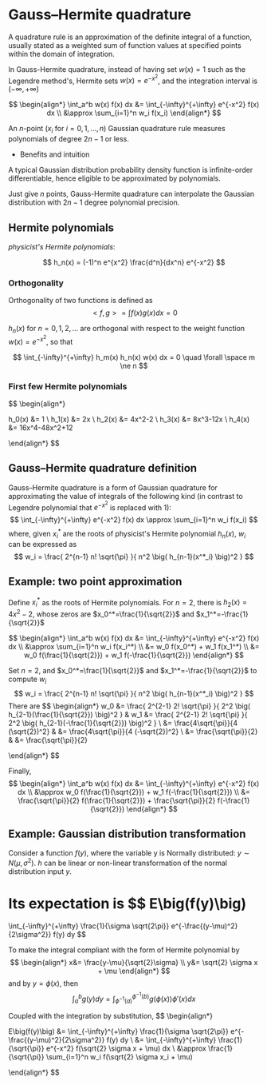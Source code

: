 # Gauss–Hermite quadrature

A quadrature rule is an approximation of the definite integral of a function, usually stated as a weighted sum of function values at specified points within the domain of integration. 

In Gauss-Hermite quadrature, instead of having set $w(x)=1$ such as the Legendre method's, Hermite sets $w(x)=e^{-x^2}$, and the integration interval is $(-\infty, +\infty)$

$$
\begin{align*}
\int_a^b w(x) f(x) dx
&=
\int_{-\infty}^{+\infty} e^{-x^2} f(x) dx
\\ &\approx
\sum_{i=1}^n w_i f(x_i)
\end{align*}
$$

An $n$-point ($x_i$ for $i=0,1,...,n$) Gaussian quadrature rule measures polynomials of degree $2n-1$ or less.

* Benefits and intuition

A typical Gaussian distribution probability density function is infinite-order differentiable, hence eligible to be approximated by polynomials.

Just give $n$ points, Gauss-Hermite quadrature can interpolate the Gaussian distribution with $2n-1$ degree polynomial precision.

## Hermite polynomials

*physicist's Hermite polynomials*:

$$
h_n(x) =
(-1)^n e^{x^2}
\frac{d^n}{dx^n} e^{-x^2}
$$

### Orthogonality

Orthogonality of two functions is defined as
$$
<f,g>=
\int f(x) g(x) dx = 0
$$

$h_n(x)$ for $n=0,1,2,...$ are orthogonal with respect to the weight function $w(x)=e^{-x^2}$, so that

$$
\int_{-\infty}^{+\infty} 
h_m(x) h_n(x) w(x) dx 
= 0
\quad
\forall \space m \ne n
$$

### First few Hermite polynomials

$$
\begin{align*}

h_0(x) &= 1
\\
h_1(x) &= 2x
\\
h_2(x) &= 4x^2-2
\\
h_3(x) &= 8x^3-12x
\\
h_4(x) &= 16x^4-48x^2+12

\end{align*}
$$

##  Gauss–Hermite quadrature definition

Gauss–Hermite quadrature is a form of Gaussian quadrature for approximating the value of integrals of the following kind (in contrast to Legendre polynomial that $e^{-x^2}$ is replaced with $1$):
$$
\int_{-\infty}^{+\infty} 
e^{-x^2} f(x) dx
\approx
\sum_{i=1}^n 
w_i f(x_i)
$$
where, given $x_i^*$ are the roots of physicist's Hermite polynomial $h_{n}(x)$, $w_i$ can be expressed as
$$
w_i =
\frac{
    2^{n-1} n! \sqrt{\pi}
}{
    n^2 \big(
        h_{n-1}(x^*_i)
        \big)^2
}
$$

## Example: two point approximation

Define $x_i^*$ as the roots of Hermite polynomials. For $n=2$, there is $h_2(x) = 4x^2-2$, whose zeros are $x_0^*=\frac{1}{\sqrt{2}}$ and $x_1^*=-\frac{1}{\sqrt{2}}$

$$
\begin{align*}
\int_a^b w(x) f(x) dx
&=
\int_{-\infty}^{+\infty} e^{-x^2} f(x) dx
\\ &\approx
\sum_{i=1}^n w_i f(x_i^*)
\\ &=
w_0 f(x_0^*) + w_1 f(x_1^*)
\\ &=
w_0 f(\frac{1}{\sqrt{2}}) + w_1 f(-\frac{1}{\sqrt{2}})
\end{align*}
$$

Set $n=2$, and $x_0^*=\frac{1}{\sqrt{2}}$ and $x_1^*=-\frac{1}{\sqrt{2}}$ to compute $w_i$
$$
w_i =
\frac{
    2^{n-1} n! \sqrt{\pi}
}{
    n^2 \big(
        h_{n-1}(x^*_i)
        \big)^2
}
$$
There are 
$$
\begin{align*}
w_0 &=
\frac{
    2^{2-1} 2! \sqrt{\pi}
}{
    2^2 \big(
        h_{2-1}(\frac{1}{\sqrt{2}})
        \big)^2
}
& w_1 &=
\frac{
    2^{2-1} 2! \sqrt{\pi}
}{
    2^2 \big(
        h_{2-1}(-\frac{1}{\sqrt{2}})
        \big)^2
}
\\ &=
\frac{4\sqrt{\pi}}{4 (\sqrt{2})^2}
& &=
\frac{4\sqrt{\pi}}{4 (-\sqrt{2})^2}
\\ &=
\frac{\sqrt{\pi}}{2}
& &=
\frac{\sqrt{\pi}}{2}

\end{align*}
$$

Finally,
$$
\begin{align*}
\int_a^b w(x) f(x) dx
&=
\int_{-\infty}^{+\infty} e^{-x^2} f(x) dx
\\ &\approx
w_0 f(\frac{1}{\sqrt{2}}) + w_1 f(-\frac{1}{\sqrt{2}})
\\ &=
\frac{\sqrt{\pi}}{2} f(\frac{1}{\sqrt{2}})
+ 
\frac{\sqrt{\pi}}{2} f(-\frac{1}{\sqrt{2}})
\end{align*}
$$


## Example: Gaussian distribution transformation

Consider a function $f(y)$, where the variable y is Normally distributed: $y \sim N(\mu, \sigma^2)$. $h$ can be linear or non-linear transformation of the normal distribution input $y$.

Its expectation is
$$
E\big(f(y)\big)
=
\int_{-\infty}^{+\infty}
\frac{1}{\sigma \sqrt{2\pi}}
e^{-\frac{(y-\mu)^2}{2\sigma^2}}
f(y) dy
$$ 

To make the integral compliant with the form of Hermite polynomial by
$$
\begin{align*}
x&=
\frac{y-\mu}{\sqrt{2}\sigma}
\\
y&=
\sqrt{2} \sigma x + \mu
\end{align*}
$$
and by $y=\phi(x)$, then
$$
\int_a^b g(y) dy = 
\int_{\phi^{-1}(a)}^{\phi^{-1}(b)}
g(\phi(x))\phi'(x) dx
$$

Coupled with the integration by substitution,
$$
\begin{align*}

E\big(f(y)\big)
&=
\int_{-\infty}^{+\infty}
\frac{1}{\sigma \sqrt{2\pi}}
e^{-\frac{(y-\mu)^2}{2\sigma^2}}
f(y) dy
\\ &=
\int_{-\infty}^{+\infty}
\frac{1}{\sqrt{\pi}}
e^{-x^2}
f(\sqrt{2} \sigma x + \mu)
dx
\\ &\approx
\frac{1}{\sqrt{\pi}}
\sum_{i=1}^n w_i f(\sqrt{2} \sigma x_i + \mu)

\end{align*}
$$

